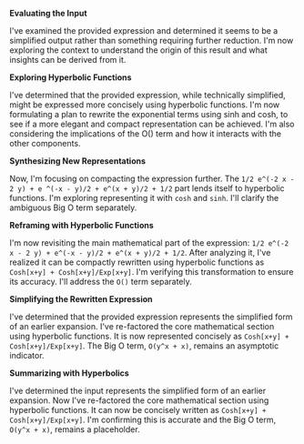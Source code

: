 **Evaluating the Input**

I've examined the provided expression and determined it seems to be a simplified output rather than something requiring further reduction. I'm now exploring the context to understand the origin of this result and what insights can be derived from it.


**Exploring Hyperbolic Functions**

I've determined that the provided expression, while technically simplified, might be expressed more concisely using hyperbolic functions. I'm now formulating a plan to rewrite the exponential terms using sinh and cosh, to see if a more elegant and compact representation can be achieved. I'm also considering the implications of the O() term and how it interacts with the other components.


**Synthesizing New Representations**

Now, I'm focusing on compacting the expression further. The `1/2 e^(-2 x - 2 y) + e ^(-x - y)/2 + e^(x + y)/2 + 1/2` part lends itself to hyperbolic functions. I'm exploring representing it with `cosh` and `sinh`. I'll clarify the ambiguous Big O term separately.


**Reframing with Hyperbolic Functions**

I'm now revisiting the main mathematical part of the expression: `1/2 e^(-2 x - 2 y) + e^(-x - y)/2 + e^(x + y)/2 + 1/2`. After analyzing it, I've realized it can be compactly rewritten using hyperbolic functions as `Cosh[x+y] + Cosh[x+y]/Exp[x+y]`. I'm verifying this transformation to ensure its accuracy. I'll address the `O()` term separately.


**Simplifying the Rewritten Expression**

I've determined that the provided expression represents the simplified form of an earlier expansion.  I've re-factored the core mathematical section using hyperbolic functions. It is now represented concisely as `Cosh[x+y] + Cosh[x+y]/Exp[x+y]`. The Big O term, `O(y^x + x)`, remains an asymptotic indicator.


**Summarizing with Hyperbolics**

I've determined the input represents the simplified form of an earlier expansion. Now I've re-factored the core mathematical section using hyperbolic functions. It can now be concisely written as `Cosh[x+y] + Cosh[x+y]/Exp[x+y]`. I'm confirming this is accurate and the  Big O term, `O(y^x + x)`, remains a placeholder.

